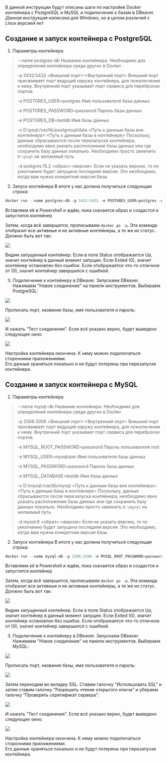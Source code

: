 В данной инструкции будут описаны шаги по настройке Docker контейнера с PostgreSQL и MySQL и подключение к базам в DBeaver.  
*Данная инструкция написана для Windows, но в целом различий с Linux версией нет*

## Создание и запуск контейнера с PostgreSQL
1. Параметры контейнера
>--name postgres-db 
Название контейнера. Необходимо для определения контейнера среди других в Docker
>
>-p 5432:5432
<Внешний порт>:<Внутренний порт>
Внешний порт присваивает порт ведущий наружу контейнера, для пожключения к нему. Внутренний порт указывает порт сервиса для переброски портов. 
>
>-e POSTGRES_USER=postgres
Имя пользователя базы данных
>
>-e POSTGRES_PASSWORD=password
Пароль базы данных
>
>-e POSTGRES_DB=testdb
Имя базы данных
>
>-v D:\\psql:/var/lib/postgresql/data
<Путь к данным базы вне контейнера>:<Путь к данным базы в контейнере>
Поскольку, данные сбрасываются после перезапуска контейнера, необходимо явно указать расположение базы данных или где сохранить базу данных локально. Необходимо просто заменить `D:\psql` на желаемый путь
>
>-d postgres:15.2
<образ>:<версия>
Если не указать версию, то по умолчанию будет запущена последняя версия. Это необходимо, когда вам нужна конкретная версия базы

2. Запуск контейнера
В итоге у нас должна получиться следующая строка:
```powershell
docker run --name postgres-db -p 5432:5432 -e POSTGRES_USER=postgres -e POSTGRES_PASSWORD=password -e POSTGRES_DB=testdb -v D:\psql:/var/lib/postgresql/data -d postgres:15.2
```

Вставляем её в Powershell и ждём, пока скачается образ и создастся и запустится контейнер

Затем, когда всё завершится, прописываем `docker ps -a`. Эта команда отобразит все активные и не активные контейнеры, а те же их статус. Должно быть вот так:  

![](./img/docker1.png)

Видим запущенный контейнер. Если в поле Status отображается Up, значит контейнер в данный момент запущен. Если Exited (0), значит контейнер остановлен без ошибок. Если отображается что-то отличное от (0), значит контейнер завершился с ошибкой.

3. Подключение к контейнеру в DBeaver.
Запускаем DBeaver. Нажимаем "Новое соединение" на панели инструментов.
Выбираем PostgreSQL:  

![](./img/docker2.png)  

Прописать порт, название базы, имя пользователя и пароль:  

![](./img/docker3.png)  

И нажать "Тест соединения". Если всё указано верно, будет выведено следующее окно:  

![](./img/docker4.png)  


Настройка контейнера окончена. 
К нему можно подключаться сторонними приложениями.  
Его данные храняться локально и не будут потеряны при перезапуске контейнера.

## Создание и запуск контейнера с MySQL
1. Параметры контейнера
>--name mysql-db 
Название контейнера. Необходимо для определения контейнера среди других в Docker
>
>-p 3306:3306
<Внешний порт>:<Внутренний порт>
Внешний порт присваивает порт ведущий наружу контейнера, для пожключения к нему. Внутренний порт указывает порт сервиса для переброски портов. 
>
>-e MYSQL_ROOT_PASSWORD=password
Пароль пользователя root
>
>-e MYSQL_USER=mysqluser
Имя пользователя базы данных
>
>-e MYSQL_PASSWORD=password
Пароль базы данных
>
>-e MYSQL_DATABASE=testdb
Имя базы данных
>
>-v D:\\mysql:/var/lib/mysql
<Путь к данным базы вне контейнера>:<Путь к данным базы в контейнере>
Поскольку, данные сбрасываются после перезапуска контейнера, необходимо явно указать расположение базы данных или где сохранить базу данных локально. Необходимо просто заменить `D:\mysql` на желаемый путь
>
>-d mysql:8
<образ>:<версия>
Если не указать версию, то по умолчанию будет запущена последняя версия. Это необходимо, когда вам нужна конкретная версия базы

2. Запуск контейнера
В итоге у нас должна получиться следующая строка:
```powershell
docker run --name mysql-db -p 3306:3306 -e MYSQL_ROOT_PASSWORD=password -e MYSQL_DATABASE=testdb -e MYSQL_USER=mysqluser -e MYSQL_PASSWORD=password -v D:\mysql:/var/lib/mysql -d mysql:8
```

Вставляем её в Powershell и ждём, пока скачается образ и создастся и запустится контейнер

Затем, когда всё завершится, прописываем `docker ps -a`. Эта команда отобразит все активные и не активные контейнеры, а те же их статус. Должно быть вот так:  

![](./img/docker5.png)  

Видим запущенный контейнер. Если в поле Status отображается Up, значит контейнер в данный момент запущен. Если Exited (0), значит контейнер остановлен без ошибок. Если отображается что-то отличное от (0), значит контейнер завершился с ошибкой.

3. Подключение к контейнеру в DBeaver.
Запускаем DBeaver. Нажимаем "Новое соединение" на панели инструментов.
Выбираем MySQL:  

![](./img/docker6.png)  

Прописать порт, название базы, имя пользователя и пароль:  

![](./img/docker7.png)  

Затем переходим во вкладку SSL. Ставим галочку "Использовать SSL" и затем ставим галочку "Разрешить чтение открытого ключа" и убераем галочку "Проверять серитификат сервера":  

![](./img/docker8.png)  

И нажать "Тест соединения". Если всё указано верно, будет выведено следующее окно:  

![](./img/docker9.png)  

Настройка контейнера окончена. 
К нему можно подключаться сторонними приложениями.  
Его данные храняться локально и не будут потеряны при перезапуске контейнера.